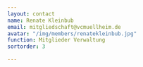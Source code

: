 ```yaml
---
layout: contact
name: Renate Kleinbub
email: mitgliedschaft@vcmuellheim.de
avatar: "/img/members/renatekleinbub.jpg"
function: Mitglieder Verwaltung
sortorder: 3

---
```

